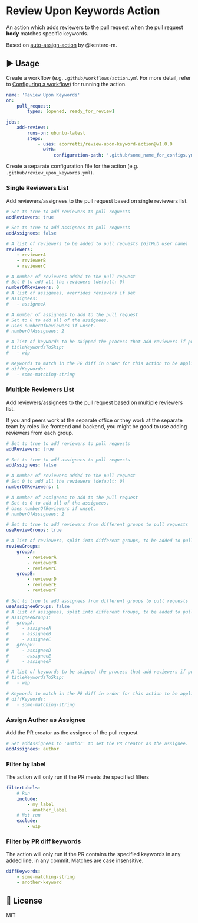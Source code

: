 # Review Upon Keywords Action

An action which adds reviewers to the pull request when the pull request **body** matches specific keywords.

Based on [auto-assign-action](https://github.com/kentaro-m/auto-assign-action) by @kentaro-m.

## :arrow_forward: Usage

Create a workflow (e.g. `.github/workflows/action.yml` For more detail, refer to [Configuring a workflow](https://help.github.com/en/articles/configuring-a-workflow#creating-a-workflow-file)) for running the action.

```yml
name: 'Review Upon Keywords'
on:
    pull_request:
        types: [opened, ready_for_review]

jobs:
    add-reviews:
        runs-on: ubuntu-latest
        steps:
            - uses: acorretti/review-upon-keyword-action@v1.0.0
              with:
                  configuration-path: '.github/some_name_for_configs.yml' # Only needed if you use something other than .github/review_upon_keywords.yml
```

Create a separate configuration file for the action (e.g. `.github/review_upon_keywords.yml`).

### Single Reviewers List

Add reviewers/assignees to the pull request based on single reviewers list.

```yaml
# Set to true to add reviewers to pull requests
addReviewers: true

# Set to true to add assignees to pull requests
addAssignees: false

# A list of reviewers to be added to pull requests (GitHub user name)
reviewers:
    - reviewerA
    - reviewerB
    - reviewerC

# A number of reviewers added to the pull request
# Set 0 to add all the reviewers (default: 0)
numberOfReviewers: 0
# A list of assignees, overrides reviewers if set
# assignees:
#   - assigneeA

# A number of assignees to add to the pull request
# Set to 0 to add all of the assignees.
# Uses numberOfReviewers if unset.
# numberOfAssignees: 2

# A list of keywords to be skipped the process that add reviewers if pull requests include it
# titleKeywordsToSkip:
#   - wip

# Keywords to match in the PR diff in order for this action to be applied
# diffKeywords:
#   - some-matching-string
```

### Multiple Reviewers List

Add reviewers/assignees to the pull request based on multiple reviewers list.

If you and peers work at the separate office or they work at the separate team by roles like frontend and backend, you might be good to use adding reviewers from each group.

```yaml
# Set to true to add reviewers to pull requests
addReviewers: true

# Set to true to add assignees to pull requests
addAssignees: false

# A number of reviewers added to the pull request
# Set 0 to add all the reviewers (default: 0)
numberOfReviewers: 1

# A number of assignees to add to the pull request
# Set to 0 to add all of the assignees.
# Uses numberOfReviewers if unset.
# numberOfAssignees: 2

# Set to true to add reviewers from different groups to pull requests
useReviewGroups: true

# A list of reviewers, split into different groups, to be added to pull requests (GitHub user name)
reviewGroups:
    groupA:
        - reviewerA
        - reviewerB
        - reviewerC
    groupB:
        - reviewerD
        - reviewerE
        - reviewerF

# Set to true to add assignees from different groups to pull requests
useAssigneeGroups: false
# A list of assignees, split into different froups, to be added to pull requests (GitHub user name)
# assigneeGroups:
#   groupA:
#     - assigneeA
#     - assigneeB
#     - assigneeC
#   groupB:
#     - assigneeD
#     - assigneeE
#     - assigneeF

# A list of keywords to be skipped the process that add reviewers if pull requests include it
# titleKeywordsToSkip:
#   - wip

# Keywords to match in the PR diff in order for this action to be applied
# diffKeywords:
#   - some-matching-string
```

### Assign Author as Assignee

Add the PR creator as the assignee of the pull request.

```yaml
# Set addAssignees to 'author' to set the PR creator as the assignee.
addAssignees: author
```

### Filter by label

The action will only run if the PR meets the specified filters

```yaml
filterLabels:
    # Run
    include:
        - my_label
        - another_label
    # Not run
    exclude:
        - wip
```

### Filter by PR diff keywords

The action will only run if the PR contains the specified keywords in any added
line, in any commit. Matches are case insensitive.

```yaml
diffKeywords:
    - some-matching-string
    - another-keyword
```

## :memo: License

MIT
